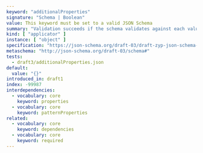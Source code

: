 ```yaml
---
keyword: "additionalProperties"
signature: "Schema | Boolean"
value: This keyword must be set to a valid JSON Schema
summary: "Validation succeeds if the schema validates against each value not matched by other object applicators in this vocabulary. If set to a boolean, no additional properties are allowed in the instance."
kind: [ "applicator" ]
instance: [ "object" ]
specification: "https://json-schema.org/draft-03/draft-zyp-json-schema-03.pdf#5.4"
metaschema: "http://json-schema.org/draft-03/schema#"
tests:
  - draft3/additionalProperties.json
default:
  value: "{}"
introduced_in: draft1
index: -99987
interdependencies:
  - vocabulary: core
    keyword: properties
  - vocabulary: core
    keyword: patternProperties
related:
  - vocabulary: core
    keyword: dependencies
  - vocabulary: core
    keyword: required
---
```


